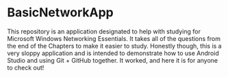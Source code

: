 # BasicNetworkApp
This repository is an application designated to help with studying for Microsoft Windows Networking Essentials. It takes all of the questions from the end of the Chapters to make it easier to study. Honestly though, this is a very sloppy application and is intended to demonstrate how to use Android Studio and using Git + GitHub together. It worked, and here it is for anyone to check out!
